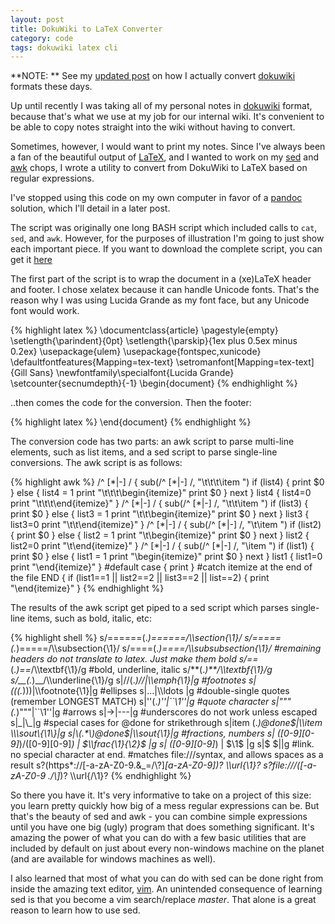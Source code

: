 ```yaml
---
layout: post
title: DokuWiki to LaTeX Converter  
category: code
tags: dokuwiki latex cli  
---
```


**NOTE: ** See my [updated post](https://donaldmerand.com/code/2012/07/20/how-i-actually-convert-dokuwiki-to-latex.html) on how I actually convert [dokuwiki] formats these days.

Up until recently I was taking all of my personal notes in [dokuwiki] format, because that's what we use at my job for our internal wiki. It's convenient to be able to copy notes straight into the wiki without having to convert. 

Sometimes, however, I would want to print my notes. Since I've always been a fan of the beautiful output of [LaTeX](https://www.latex-project.org/), and I wanted to work on my [sed](https://secure.wikimedia.org/wikipedia/en/wiki/Sed) and [awk](https://secure.wikimedia.org/wikipedia/en/wiki/AWK) chops, I wrote a utility to convert from DokuWiki to LaTeX based on regular expressions.

I've stopped using this code on my own computer in favor of a [pandoc](https://johnmacfarlane.net/pandoc/) solution, which I'll detail in a later post.

The script was originally one long BASH script which included calls to `cat`, `sed`, and `awk`. However, for the purposes of illustration I'm going to just show each important piece. If you want to download the complete script, you can get it [here](https://gist.github.com/2414353)



The first part of the script is to wrap the document in a (xe)LaTeX header and footer. I chose xelatex because it can handle Unicode fonts. That's the reason why I was using Lucida Grande as my font face, but any Unicode font would work.

{% highlight latex %}
  \documentclass{article}
  \pagestyle{empty}
  \setlength{\parindent}{0pt}
  \setlength{\parskip}{1ex plus 0.5ex minus 0.2ex}
  \usepackage{ulem}
  \usepackage{fontspec,xunicode}
  \defaultfontfeatures{Mapping=tex-text}
  \setromanfont[Mapping=tex-text]{Gill Sans}
  \newfontfamily\specialfont{Lucida Grande}
  \setcounter{secnumdepth}{-1}
  \begin{document}
{% endhighlight %}

..then comes the code for the conversion. Then the footer:

{% highlight latex %}
  \end{document}
{% endhighlight %}

The conversion code has two parts: an awk script to parse multi-line elements, such as list items, and a sed script to parse single-line conversions. The awk script is as follows:

{% highlight awk %}
  /^        [\*|-] / { 
    sub(/^        [\*|-] /, "\t\t\t\\item ")
    if (list4) { print $0 } else { 
      list4 = 1
      print "\t\t\t\\begin{itemize}"
      print $0
    }
    next
  }
  list4 {
    list4=0
    print "\t\t\t\\end{itemize}"
  }
  /^      [\*|-] / { 
    sub(/^      [\*|-] /, "\t\t\\item ")
    if (list3) { print $0 } else { 
      list3 = 1
      print "\t\t\\begin{itemize}"
      print $0
    }
    next
  }
  list3 {
    list3=0
    print "\t\t\\end{itemize}"
  }
  /^    [\*|-] / { 
    sub(/^    [\*|-] /, "\t\\item ")
    if (list2) { print $0 } else { 
      list2 = 1
      print "\t\\begin{itemize}"
      print $0
    }
    next
  }
  list2 {
    list2=0
    print "\t\\end{itemize}"
  }
  /^  [\*|-] / { 
    sub(/^  [\*|-] /, "\\item ")
    if (list1) { print $0 } else { 
      list1 = 1
      print "\\begin{itemize}"
      print $0
    }
    next
  }
  list1 {
    list1=0
    print "\\end{itemize}"
  }
  #default case
  { print }
  #catch itemize at the end of the file
  END {	if (list1==1 || list2==2 || list3==2 || list==2) {
    print "\\end{itemize}" 
  }
{% endhighlight %}

The results of the awk script get piped to a sed script which parses single-line items, such as bold, italic, etc:

{% highlight shell %}
  s/======\(.*\)======/\\\section{\1}/
  s/=====\(.*\)=====/\\\subsection{\1}/
  s/====\(.*\)====/\\\subsubsection{\1}/
  #remaining headers do not translate to latex. Just make them bold
  s/==*\(.*\)==*/\\\textbf\{\1\}/g
  #bold, underline, italic
  s/\*\*\(.*\)\*\*/\\\textbf\{\1\}/g
  s/__\(.*\)__/\\\underline\{\1\}/g
  s|\/\/\(.*\)\/\/|\\\emph\{\1\}|g
  #footnotes
  s|((\(.*\)))|\\\footnote\{\1\}|g
  #ellipses
  s|\.\.\.|\\\ldots |g
  #double-single quotes (remember LONGEST MATCH)
  s|''\(.*\)''|\`\`\1''|g
  #quote character
  s|"\""\(.*\)"\""|\`\`\1''|g
  #arrows
  s|->|---|g
  #underscores do not work unless escaped
  s|\_|\\\_|g
  #special cases for @done for strikethrough
  s|item \(.*\)@done$|\\item \\\sout\{\1\}|g
  s|\(.*\)@done$|\\\sout\{\1\}|g
  #fractions, numbers
  s| \([0-9][0-9]*\)/\([0-9][0-9]*\) | \$\\\frac\{\1\}\{\2\}\$ |g
  s| \([0-9][0-9]*\) | \$\1\$ |g
  s|\$ \$||g
  #link. no special character at end. 
  #matches file:///syntax, and allows spaces as a result
  s?\(https*:\/\/[-a-zA-Z0-9.&_=/\\\?]*[a-zA-Z0-9]\)? \\\url\{\1\}?
  s?file:\/\/\/\([-a-zA-Z0-9 .\/\\]*\)? \\\url\{\/\1\}?
{% endhighlight %}

So there you have it. It's very informative to take on a project of this size: you learn pretty quickly how big of a mess regular expressions can be. But that's the beauty of sed and awk - you can combine simple expressions until you have one big (ugly) program that does something significant. It's amazing the power of what you can do with a few basic utilities that are included by default on just about every non-windows machine on the planet (and are available for windows machines as well).

I also learned that most of what you can do with sed can be done right from inside the amazing text editor, [vim](https://www.vim.org/). An unintended consequence of learning sed is that you become a vim search/replace _master_. That alone is a great reason to learn how to use sed.


[dokuwiki]: https://dokuwiki.org
